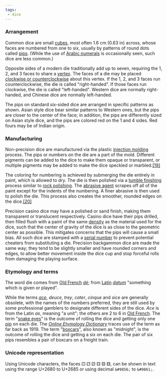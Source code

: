 ```yaml
---
tags:
 - dice
---
```


### Arrangement
Common dice are small [cubes](https://en.wikipedia.org/wiki/Cube "Cube"), most often 1.6 cm (0.63 in) across, whose faces are numbered from one to six, usually by patterns of round dots called [pips](https://en.wikipedia.org/wiki/Pip_(counting) "Pip (counting)"). (While the use of [Arabic numerals](https://en.wikipedia.org/wiki/Arabic_numerals "Arabic numerals") is occasionally seen, such dice are less common.)

Opposite sides of a modern die traditionally add up to seven, requiring the 1, 2, and 3 faces to share a [vertex](https://en.wikipedia.org/wiki/Vertex_(geometry) "Vertex (geometry)"). The faces of a die may be placed [clockwise or counterclockwise](https://en.wikipedia.org/wiki/Clockwise_and_counterclockwise "Clockwise and counterclockwise") about this vertex. If the 1, 2, and 3 faces run counterclockwise, the die is called "right-handed". If those faces run clockwise, the die is called "left-handed". Western dice are normally right-handed, and Chinese dice are normally left-handed.

The pips on standard six-sided dice are arranged in specific patterns as shown. Asian style dice bear similar patterns to Western ones, but the pips are closer to the center of the face; in addition, the pips are differently sized on Asian style dice, and the pips are colored red on the 1 and 4 sides. Red fours may be of Indian origin.

### Manufacturing
Non-precision dice are manufactured via the plastic [injection molding](https://en.wikipedia.org/wiki/Injection_molding "Injection molding") process. The pips or numbers on the die are a part of the mold. Different pigments can be added to the dice to make them opaque or transparent, or multiple pigments may be added to make the dice speckled or marbled.[[19]](https://en.wikipedia.org/wiki/Dice#cite_note-19)

The coloring for numbering is achieved by submerging the die entirely in paint, which is allowed to dry. The die is then polished via a [tumble finishing](https://en.wikipedia.org/wiki/Tumble_finishing "Tumble finishing") process similar to [rock polishing](https://en.wikipedia.org/wiki/Rock_polishing "Rock polishing"). The [abrasive agent](https://en.wikipedia.org/wiki/Abrasion_(mechanical) "Abrasion (mechanical)") scrapes off all of the paint except for the indents of the numbering. A finer abrasive is then used to polish the die. This process also creates the smoother, rounded edges on the dice.[[20]](https://en.wikipedia.org/wiki/Dice#cite_note-awesomedice-20)

Precision casino dice may have a polished or sand finish, making them transparent or translucent respectively. Casino dice have their pips drilled, then filled flush with a paint of the same [density](https://en.wikipedia.org/wiki/Density "Density") as the material used for the dice, such that the center of gravity of the dice is as close to the geometric center as possible. This mitigates concerns that the pips will cause a small bias. All such dice are stamped with a [serial number](https://en.wikipedia.org/wiki/Serial_number "Serial number") to prevent potential cheaters from substituting a die. Precision backgammon dice are made the same way; they tend to be slightly smaller and have rounded corners and edges, to allow better movement inside the dice cup and stop forceful rolls from damaging the playing surface.

### Etymology and terms
The word die comes from [Old French](https://en.wikipedia.org/wiki/Old_French "Old French") _[dé](https://en.wiktionary.org/wiki/d%C3%A9#Old_French "wikt:dé")_; from [Latin](https://en.wikipedia.org/wiki/Latin "Latin") _[datum](https://en.wiktionary.org/wiki/datum#Latin "wikt:datum")_ "something which is given or played".

While the terms _[ace](https://en.wikipedia.org/wiki/Ace "Ace")_, _deuce_, _trey_, _cater_, _cinque_ and _sice_ are generally obsolete, with the names of the numbers preferred, they are still used by some professional gamblers to designate different sides of the dice. _Ace_ is from the Latin _as_, meaning "a unit"; the others are 2 to 6 in [Old French](https://en.wikipedia.org/wiki/Old_French "Old French"). The term "[snake eyes](https://en.wikipedia.org/wiki/Craps#Names_of_rolls "Craps")" is the outcome of rolling the dice and getting only one [pip](https://en.wikipedia.org/wiki/Pip_(counting) "Pip (counting)") on each die. The _[Online Etymology Dictionary](https://en.wikipedia.org/wiki/Online_Etymology_Dictionary "Online Etymology Dictionary")_ traces use of the term as far back as 1919. The term "[boxcars](https://en.wikipedia.org/wiki/Boxcars "Boxcars")", also known as "midnight", is the outcome of rolling the dice and getting a six on each die. The pair of six pips resembles a pair of boxcars on a freight train.

### Unicode representation
Using Unicode characters, the faces ⚀ ⚁ ⚂ ⚃ ⚄ ⚅, can be shown in text using the range U+2680 to U+2685 or using decimal `&#9856;` to `&#9861;`.